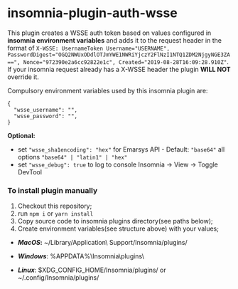 # **insomnia-plugin-auth-wsse**

This plugin creates a WSSE auth token based on values configured in **insomnia environment variables**
and adds it to the request header in the format of `X-WSSE: UsernameToken Username="USERNAME", PasswordDigest="OGQ2NWUxODdlOTJmYWE1NWRiYjczY2FlNzI1NTQ1ZDM2NjgyNGE3ZA==", Nonce="972390e2a6cc92822e1c", Created="2019-08-28T16:09:28.910Z"`.
If your insomnia request already has a X-WSSE header the plugin **WILL NOT** override it.

Compulsory environment variables used by this insomnia plugin are:

```
{
  "wsse_username": "",
  "wsse_password": "",
}
```

**Optional:**

- set `"wsse_sha1encoding": "hex"` for Emarsys API - Default: `"base64"` all options `"base64" | "latin1" | "hex"`
- set `"wsse_debug": true` to log to console Insomnia -> View -> Toggle DevTool

### To install plugin manually

1.  Checkout this repository;
2.  run `npm i` or `yarn install`
3.  Copy source code to insomnia plugins directory(see paths below);
4.  Create environment variables(see structure above) with your values;

- **_MacOS_:** ~/Library/Application\ Support/Insomnia/plugins/

- _**Windows**_: %APPDATA%\Insomnia\plugins\

- _**Linux**_: \$XDG_CONFIG_HOME/Insomnia/plugins/ or ~/.config/Insomnia/plugins/